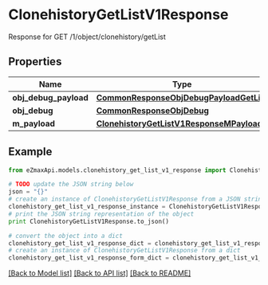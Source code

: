 # ClonehistoryGetListV1Response

Response for GET /1/object/clonehistory/getList

## Properties
Name | Type | Description | Notes
------------ | ------------- | ------------- | -------------
**obj_debug_payload** | [**CommonResponseObjDebugPayloadGetList**](CommonResponseObjDebugPayloadGetList.md) |  | 
**obj_debug** | [**CommonResponseObjDebug**](CommonResponseObjDebug.md) |  | [optional] 
**m_payload** | [**ClonehistoryGetListV1ResponseMPayload**](ClonehistoryGetListV1ResponseMPayload.md) |  | 

## Example

```python
from eZmaxApi.models.clonehistory_get_list_v1_response import ClonehistoryGetListV1Response

# TODO update the JSON string below
json = "{}"
# create an instance of ClonehistoryGetListV1Response from a JSON string
clonehistory_get_list_v1_response_instance = ClonehistoryGetListV1Response.from_json(json)
# print the JSON string representation of the object
print ClonehistoryGetListV1Response.to_json()

# convert the object into a dict
clonehistory_get_list_v1_response_dict = clonehistory_get_list_v1_response_instance.to_dict()
# create an instance of ClonehistoryGetListV1Response from a dict
clonehistory_get_list_v1_response_form_dict = clonehistory_get_list_v1_response.from_dict(clonehistory_get_list_v1_response_dict)
```
[[Back to Model list]](../README.md#documentation-for-models) [[Back to API list]](../README.md#documentation-for-api-endpoints) [[Back to README]](../README.md)



